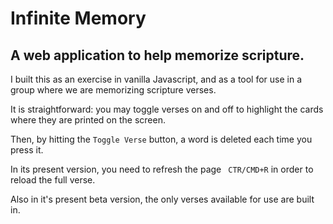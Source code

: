 # Infinite Memory

## A web application to help memorize scripture.

I built this as an exercise in vanilla Javascript, and as a tool for use in a group where we are memorizing scripture verses.

It is straightforward: you may toggle verses on and off to highlight the cards where they are printed on the screen.

Then, by hitting the ``` Toggle Verse ``` button, a word is deleted each time you press it.

In its present version, you need to refresh the page ``` CTR/CMD+R``` in order to reload the full verse.

Also in it's present beta version, the only verses available for use are built in.

